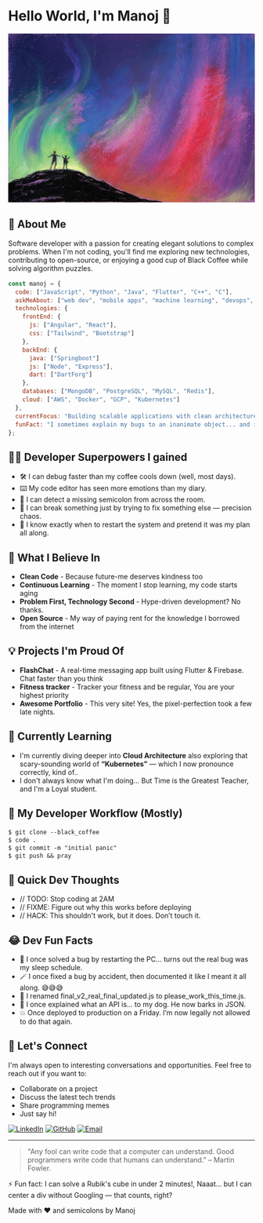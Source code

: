 # Hello World, I'm Manoj 👋

![Banner](/images/Sky.png)

## 💫 About Me

Software developer with a passion for creating elegant solutions to complex problems. When I'm not coding, you'll find me exploring new technologies, contributing to open-source, or enjoying a good cup of Black Coffee while solving algorithm puzzles.

```javascript
const manoj = {
  code: ["JavaScript", "Python", "Java", "Flutter", "C++", "C"],
  askMeAbout: ["web dev", "mobile apps", "machine learning", "devops", "cloud"],
  technologies: {
    frontEnd: {
      js: ["Angular", "React"],
      css: ["Tailwind", "Bootstrap"]
    },
    backEnd: {
      java: ["Springboot"]
      js: ["Node", "Express"],
      dart: ["DartForg"]
    },
    databases: ["MongoDB", "PostgreSQL", "MySQL", "Redis"],
    cloud: ["AWS", "Docker", "GCP", "Kubernetes"]
  },
  currentFocus: "Building scalable applications with clean architecture",
  funFact: "I sometimes explain my bugs to an inanimate object... and it fixes itself. (yes, I talk to a rubber duck) 🐤✨"
};
```

## 🧙‍♂️ Developer Superpowers I gained

- 🛠️ I can debug faster than my coffee cools down (well, most days).
- ⌨️ My code editor has seen more emotions than my diary.
- 👀 I can detect a missing semicolon from across the room.
- 🧰 I can break something just by trying to fix something else — precision chaos.
- 🧠 I know exactly when to restart the system and pretend it was my plan all along.


## 🚀 What I Believe In

- **Clean Code** - Because future-me deserves kindness too
- **Continuous Learning** - The moment I stop learning, my code starts aging
- **Problem First, Technology Second** - Hype-driven development? No thanks.
- **Open Source** - My way of paying rent for the knowledge I borrowed from the internet


## 💡 Projects I'm Proud Of

- **FlashChat** - A real-time messaging app built using Flutter & Firebase. Chat faster than you think
- **Fitness tracker** - Tracker your fitness and be regular, You are your highest priority
- **Awesome Portfolio** - This very site! Yes, the pixel-perfection took a few late nights.


## 🌱 Currently Learning

- I'm currently diving deeper into **Cloud Architecture** also exploring that scary-sounding world of **“Kubernetes”** — which I now pronounce correctly, kind of..
- I don't always know what I'm doing... But Time is the Greatest Teacher, and I'm a Loyal student.


## 🔄 My Developer Workflow (Mostly)
```
$ git clone --black_coffee
$ code .
$ git commit -m "initial panic"
$ git push && pray
```


## 🧠 Quick Dev Thoughts
- // TODO: Stop coding at 2AM
- // FIXME: Figure out why this works before deploying
- // HACK: This shouldn't work, but it does. Don’t touch it.


## 😂 Dev Fun Facts
- 🧩 I once solved a bug by restarting the PC... turns out the real bug was my sleep schedule.
- 🪄 I once fixed a bug by accident, then documented it like I meant it all along. 😅😅😅
- 🧼 I renamed final_v2_real_final_updated.js to please_work_this_time.js.
- 👶 I once explained what an API is... to my dog. He now barks in JSON.
- 💥 Once deployed to production on a Friday. I’m now legally not allowed to do that again.


## 💬 Let's Connect

I'm always open to interesting conversations and opportunities. Feel free to reach out if you want to:

- Collaborate on a project
- Discuss the latest tech trends
- Share programming memes
- Just say hi!

[![LinkedIn](https://img.shields.io/badge/LinkedIn-Manoj_Jivanagi-0077B5?style=flat&logo=linkedin)](https://www.linkedin.com/in/manoj-jivanagi-073179267/)
[![GitHub](https://img.shields.io/badge/GitHub-ManojGitHub1-100000?style=flat&logo=github)](https://github.com/ManojGitHub1)
[![Email](https://img.shields.io/badge/Email-manojjivanagi@gmail.com-D14836?style=flat&logo=gmail)](mailto:manojjivanagi@gmail.com)

---

> "Any fool can write code that a computer can understand. Good programmers write code that humans can understand." – Martin Fowler.

⚡ Fun fact: I can solve a Rubik's cube in under 2 minutes!, Naaat... but I can center a div without Googling — that counts, right?

Made with ❤️ and semicolons by Manoj